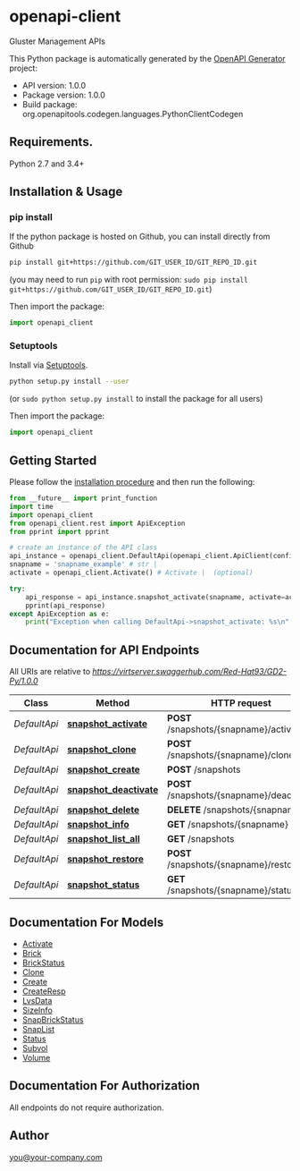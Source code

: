 # openapi-client
Gluster Management APIs

This Python package is automatically generated by the [OpenAPI Generator](https://openapi-generator.tech) project:

- API version: 1.0.0
- Package version: 1.0.0
- Build package: org.openapitools.codegen.languages.PythonClientCodegen

## Requirements.

Python 2.7 and 3.4+

## Installation & Usage
### pip install

If the python package is hosted on Github, you can install directly from Github

```sh
pip install git+https://github.com/GIT_USER_ID/GIT_REPO_ID.git
```
(you may need to run `pip` with root permission: `sudo pip install git+https://github.com/GIT_USER_ID/GIT_REPO_ID.git`)

Then import the package:
```python
import openapi_client 
```

### Setuptools

Install via [Setuptools](http://pypi.python.org/pypi/setuptools).

```sh
python setup.py install --user
```
(or `sudo python setup.py install` to install the package for all users)

Then import the package:
```python
import openapi_client
```

## Getting Started

Please follow the [installation procedure](#installation--usage) and then run the following:

```python
from __future__ import print_function
import time
import openapi_client
from openapi_client.rest import ApiException
from pprint import pprint

# create an instance of the API class
api_instance = openapi_client.DefaultApi(openapi_client.ApiClient(configuration))
snapname = 'snapname_example' # str | 
activate = openapi_client.Activate() # Activate |  (optional)

try:
    api_response = api_instance.snapshot_activate(snapname, activate=activate)
    pprint(api_response)
except ApiException as e:
    print("Exception when calling DefaultApi->snapshot_activate: %s\n" % e)

```

## Documentation for API Endpoints

All URIs are relative to *https://virtserver.swaggerhub.com/Red-Hat93/GD2-Py/1.0.0*

Class | Method | HTTP request | Description
------------ | ------------- | ------------- | -------------
*DefaultApi* | [**snapshot_activate**](docs/DefaultApi.md#snapshot_activate) | **POST** /snapshots/{snapname}/activate | 
*DefaultApi* | [**snapshot_clone**](docs/DefaultApi.md#snapshot_clone) | **POST** /snapshots/{snapname}/clone | 
*DefaultApi* | [**snapshot_create**](docs/DefaultApi.md#snapshot_create) | **POST** /snapshots | 
*DefaultApi* | [**snapshot_deactivate**](docs/DefaultApi.md#snapshot_deactivate) | **POST** /snapshots/{snapname}/deactivate | 
*DefaultApi* | [**snapshot_delete**](docs/DefaultApi.md#snapshot_delete) | **DELETE** /snapshots/{snapname} | 
*DefaultApi* | [**snapshot_info**](docs/DefaultApi.md#snapshot_info) | **GET** /snapshots/{snapname} | 
*DefaultApi* | [**snapshot_list_all**](docs/DefaultApi.md#snapshot_list_all) | **GET** /snapshots | 
*DefaultApi* | [**snapshot_restore**](docs/DefaultApi.md#snapshot_restore) | **POST** /snapshots/{snapname}/restore | 
*DefaultApi* | [**snapshot_status**](docs/DefaultApi.md#snapshot_status) | **GET** /snapshots/{snapname}/status | 


## Documentation For Models

 - [Activate](docs/Activate.md)
 - [Brick](docs/Brick.md)
 - [BrickStatus](docs/BrickStatus.md)
 - [Clone](docs/Clone.md)
 - [Create](docs/Create.md)
 - [CreateResp](docs/CreateResp.md)
 - [LvsData](docs/LvsData.md)
 - [SizeInfo](docs/SizeInfo.md)
 - [SnapBrickStatus](docs/SnapBrickStatus.md)
 - [SnapList](docs/SnapList.md)
 - [Status](docs/Status.md)
 - [Subvol](docs/Subvol.md)
 - [Volume](docs/Volume.md)


## Documentation For Authorization

 All endpoints do not require authorization.


## Author

you@your-company.com



